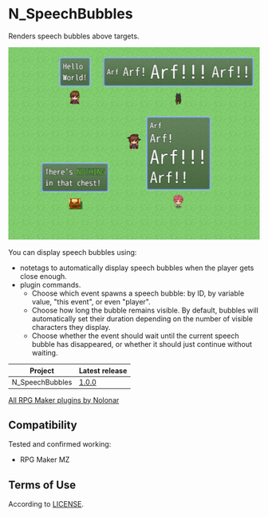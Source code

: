 # N_SpeechBubbles
Renders speech bubbles above targets.

![Screenshot TitleMap][screenshot]

You can display speech bubbles using:
- notetags to automatically display speech bubbles when the player gets close enough.
- plugin commands.
  - Choose which event spawns a speech bubble: by ID, by variable value, "this event", or even "player".
  - Choose how long the bubble remains visible. By default, bubbles will automatically set their duration depending on the number of visible characters they display.
  - Choose whether the event should wait until the current speech bubble has disappeared, or whether it should just continue without waiting.

| Project         | Latest release   |
| --------------- | ---------------- |
| N_SpeechBubbles | [1.0.0][release] |

[All RPG Maker plugins by Nolonar][hub]

## Compatibility
Tested and confirmed working:
- RPG Maker MZ

## Terms of Use
According to [LICENSE](LICENSE).

  [screenshot]: screenshot.png

  [hub]: https://github.com/Nolonar/RM_Plugins
  [release]: https://github.com/Nolonar/RM_Plugins-SpeechBubbles/releases/latest/download/N_SpeechBubbles.js
